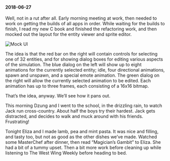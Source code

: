 #### 2018-06-27

Well, not in a rut after all. Early morning meeting at work, then needed to work on getting the builds of all apps in order. While waiting for the builds to finish, I read my new C book and finished the refactoring work, and then mocked out the layout for the entity viewer and sprite editor.

![Mock UI](/assets/mock_ui.png)

The idea is that the red bar on the right will contain controls for selecting one of 32 entities, and for showing dialog boxes for editing various aspects of the simulation. The blue dialog on the left will show up to eight animations for the currently selected entity; idle, four directional animations, spawn and unspawn, and a special emote animation. The green dialog on the right will allow the currently selected animation to be edited. Each animation has up to three frames, each consisting of a 16x16 bitmap.

That’s the idea, anyway. We’ll see how it pans out.

This morning Dzung and I went to the school, in the drizzling rain, to watch Jack run cross-country. About half the boys try their hardest. Jack gets distracted, and decides to walk and muck around with his friends. Frustrating!

Tonight Eliza and I made lamb, pea and mint pasta. It was nice and filling, and tasty too, but not as good as the other dishes we’ve made. Watched some MasterChef after dinner, then read “Magician’s Gambit” to Eliza. She had a bit of a tummy upset. Then a bit more work before cleaning up while listening to The West Wing Weekly before heading to bed.